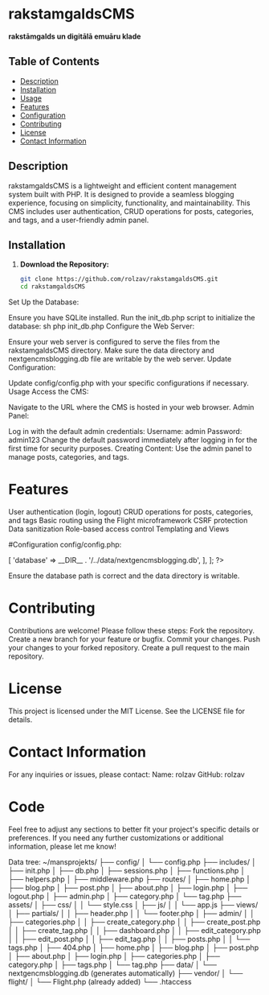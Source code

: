 # rakstamgaldsCMS

**rakstāmgalds un digitālā emuāru klade**

## Table of Contents

- [Description](#description)
- [Installation](#installation)
- [Usage](#usage)
- [Features](#features)
- [Configuration](#configuration)
- [Contributing](#contributing)
- [License](#license)
- [Contact Information](#contact-information)

## Description

rakstamgaldsCMS is a lightweight and efficient content management system built with PHP. It is designed to provide a seamless blogging experience, focusing on simplicity, functionality, and maintainability. This CMS includes user authentication, CRUD operations for posts, categories, and tags, and a user-friendly admin panel.

## Installation

1. **Download the Repository:**
   ```sh
   git clone https://github.com/rolzav/rakstamgaldsCMS.git
   cd rakstamgaldsCMS

Set Up the Database:

Ensure you have SQLite installed.
Run the init_db.php script to initialize the database:
sh
php init_db.php
Configure the Web Server:

Ensure your web server is configured to serve the files from the rakstamgaldsCMS directory.
Make sure the data directory and nextgencmsblogging.db file are writable by the web server.
Update Configuration:

Update config/config.php with your specific configurations if necessary.
Usage
Access the CMS:

Navigate to the URL where the CMS is hosted in your web browser.
Admin Panel:

Log in with the default admin credentials:
Username: admin
Password: admin123
Change the default password immediately after logging in for the first time for security purposes.
Creating Content:
Use the admin panel to manage posts, categories, and tags.

# Features
User authentication (login, logout)
CRUD operations for posts, categories, and tags
Basic routing using the Flight microframework
CSRF protection
Data sanitization
Role-based access control
Templating and Views

#Configuration
config/config.php:

<?php
return [
    'db' => [
        'database' => __DIR__ . '/../data/nextgencmsblogging.db',
    ],
];
?>
Ensure the database path is correct and the data directory is writable.

# Contributing
Contributions are welcome! Please follow these steps:
Fork the repository.
Create a new branch for your feature or bugfix.
Commit your changes.
Push your changes to your forked repository.
Create a pull request to the main repository.

# License
This project is licensed under the MIT License. See the LICENSE file for details.

# Contact Information
For any inquiries or issues, please contact:
Name: rolzav
GitHub: rolzav
# Code
Feel free to adjust any sections to better fit your project's specific details or preferences. If you need any further customizations or additional information, please let me know!


Data tree:
~/mansprojekts/
├── config/
│   └── config.php
├── includes/
│   ├── init.php
│   ├── db.php
│   ├── sessions.php
│   ├── functions.php
│   ├── helpers.php
│   ├── middleware.php
├── routes/
│   ├── home.php
│   ├── blog.php
│   ├── post.php
│   ├── about.php
│   ├── login.php
│   ├── logout.php
│   ├── admin.php
│   ├── category.php
│   └── tag.php
├── assets/
│   ├── css/
│   │   └── style.css
│   ├── js/
│   │   └── app.js
├── views/
│   ├── partials/
│   │   ├── header.php
│   │   └── footer.php
│   ├── admin/
│   │   ├── categories.php
│   │   ├── create_category.php
│   │   ├── create_post.php
│   │   ├── create_tag.php
│   │   ├── dashboard.php
│   │   ├── edit_category.php
│   │   ├── edit_post.php
│   │   ├── edit_tag.php
│   │   ├── posts.php
│   │   └── tags.php
│   ├── 404.php
│   ├── home.php
│   ├── blog.php
│   ├── post.php
│   ├── about.php
│   ├── login.php
│   ├── categories.php
│   ├── category.php
│   ├── tags.php
│   └── tag.php
├── data/
│   └── nextgencmsblogging.db (generates automatically)
├── vendor/
│   └── flight/
│       └── Flight.php (already added)
└── .htaccess
